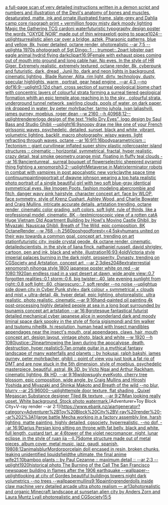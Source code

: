 [a full-page scan of very detailed instructions written in a demon script and numbers and illustration of the Devil's anatomy of bones and muscles, desaturated, matte, ink and ornate illustrated frame, slate-grey and Dahlia camp core risograph print + vermillion foggy misty dark moody lighting Magic the Gathering TCG card](https://www.ebank.nz/aiartgenerator?category=a%20full-page%20scan%20of%20very%20detailed%20instructions%20written%20in%20a%20demon%20script%20and%20numbers%20and%20illustration%20of%20the%20Devil%27s%20anatomy%20of%20bones%20and%20muscles%2C%20desaturated%2C%20matte%2C%20ink%20and%20ornate%20illustrated%20frame%2C%20slate-grey%20and%20Dahlia%20camp%20core%20risograph%20print%20%2B%20vermillion%20foggy%20misty%20dark%20moody%20lighting%20Magic%20the%20Gathering%20TCG%20card)[oni,water](https://www.ebank.nz/aiartgenerator?category=oni%2Cwater)[futuristic  typography design poster the words "OXYDE NOIR" made out of thin wire](https://www.ebank.nz/aiartgenerator?category=futuristic%20%20typography%20design%20poster%20the%20words%20%22OXYDE%20NOIR%22%20made%20out%20of%20thin%20wire)[axelotl going to space](https://www.ebank.nz/aiartgenerator?category=axelotl%20going%20to%20space)[1024](https://www.ebank.nz/aiartgenerator?category=1024)[--uplight](https://www.ebank.nz/aiartgenerator?category=--uplight)[surrealistic alien car over a bridge, aztek, Pharaonic patterns, blue and yellow, 8k, hyper detailed, octane render, photorealistic --ar 7:5 --uplight](https://www.ebank.nz/aiartgenerator?category=surrealistic%20alien%20car%20over%20a%20bridge%2C%20aztek%2C%20Pharaonic%20patterns%2C%20blue%20and%20yellow%2C%208k%2C%20hyper%20detailed%2C%20octane%20render%2C%20photorealistic%20--ar%207%3A5%20--uplight)[a 1970s photograph of Sgt Dingo::1 : : trumpet::.2](https://www.ebank.nz/aiartgenerator?category=a%201970s%20photograph%20of%20Sgt%20Dingo%3A%3A1%20%3A%20%3A%20trumpet%3A%3A.2)[part lobster part eagle animal hydrid flying dark](https://www.ebank.nz/aiartgenerator?category=part%20lobster%20part%20eagle%20animal%20hydrid%20flying%20dark)[clipart](https://www.ebank.nz/aiartgenerator?category=clipart)[16:9](https://www.ebank.nz/aiartgenerator?category=16%3A9)[Female with exhaust pipes coming out of mouth into ground and long cable hair. No eyes. In the style of HR Giger. Extremely realistic, extremely textured, octane render, 8k, cyberpunk and futuristic, dark, dread , Junji Ito, dark and neon lights in background, cinematic lighting , Blade Runner, Alita, rim light, dirty, technology, dusty, specular highlights, warm , portrait, gear head engine , —ar 4:3 —no dof](https://www.ebank.nz/aiartgenerator?category=Female%20with%20exhaust%20pipes%20coming%20out%20of%20mouth%20into%20ground%20and%20long%20cable%20hair.%20No%20eyes.%20In%20the%20style%20of%20HR%20Giger.%20Extremely%20realistic%2C%20extremely%20textured%2C%20octane%20render%2C%208k%2C%20cyberpunk%20and%20futuristic%2C%20dark%2C%20dread%20%2C%20Junji%20Ito%2C%20dark%20and%20neon%20lights%20in%20background%2C%20cinematic%20lighting%20%2C%20Blade%20Runner%2C%20Alita%2C%20rim%20light%2C%20dirty%2C%20technology%2C%20dusty%2C%20specular%20highlights%2C%20warm%20%2C%20portrait%2C%20gear%20head%20engine%20%2C%20%E2%80%94ar%204%3A3%20%E2%80%94no%20dof)[16:9](https://www.ebank.nz/aiartgenerator?category=16%3A9)[--uplight](https://www.ebank.nz/aiartgenerator?category=--uplight)[3:1](https://www.ebank.nz/aiartgenerator?category=3%3A1)[2d chart, cross section of surreal geological biome chart with concentric layers of colourful strata forming a surreal tiered geological formation whith an epic temple atop reaching in to the sky , colourful strata, underground tunnel network, swirling clouds, pools of water, on dark paper, ink dropped in water, by peter mohrbacher, tarmo juhola, ivan laliashvili, james gurney, moebius, roger dean    --w 2160 --h 4096](https://www.ebank.nz/aiartgenerator?category=2d%20chart%2C%20cross%20section%20of%20surreal%20geological%20biome%20chart%20with%20concentric%20layers%20of%20colourful%20strata%20forming%20a%20surreal%20tiered%20geological%20formation%20whith%20an%20epic%20temple%20atop%20reaching%20in%20to%20the%20sky%20%2C%20colourful%20strata%2C%20underground%20tunnel%20network%2C%20swirling%20clouds%2C%20pools%20of%20water%2C%20on%20dark%20paper%2C%20ink%20dropped%20in%20water%2C%20by%20peter%20mohrbacher%2C%20tarmo%20juhola%2C%20ivan%20laliashvili%2C%20james%20gurney%2C%20moebius%2C%20roger%20dean%20%20%20%20--w%202160%20--h%204096)[8:12](https://www.ebank.nz/aiartgenerator?category=8%3A12)[--uplight](https://www.ebank.nz/aiartgenerator?category=--uplight)[renderer](https://www.ebank.nz/aiartgenerator?category=renderer)[logo design of the text “Hello Dry Eyes”, logo design by Saul Bass and Studio Ghibli --uplight](https://www.ebank.nz/aiartgenerator?category=logo%20design%20of%20the%20text%20%E2%80%9CHello%20Dry%20Eyes%E2%80%9D%2C%20logo%20design%20by%20Saul%20Bass%20and%20Studio%20Ghibli%20--uplight)[16:9](https://www.ebank.nz/aiartgenerator?category=16%3A9)[snoopy draw me like one of your French girls](https://www.ebank.nz/aiartgenerator?category=snoopy%20draw%20me%20like%20one%20of%20your%20French%20girls)[sonic waves, psychedelic, detailed, sunset, black and white, vibrant, volumetric lighting, backlit, macro photography, wispy waves, light refracting through waves, octane --ar 16:9](https://www.ebank.nz/aiartgenerator?category=sonic%20waves%2C%20psychedelic%2C%20detailed%2C%20sunset%2C%20black%20and%20white%2C%20vibrant%2C%20volumetric%20lighting%2C%20backlit%2C%20macro%20photography%2C%20wispy%20waves%2C%20light%20refracting%20through%20waves%2C%20octane%20--ar%2016%3A9)[11:16](https://www.ebank.nz/aiartgenerator?category=11%3A16)[body](https://www.ebank.nz/aiartgenerator?category=body)[parametricism :: Tectonism :: giant curvilinear inflated super shiny plastic rollercoaster  island structures   :: cinematic :: horizontal, symmetrical, fractal, hyper realistic, crazy detail, teal smoke geometry,orange mist ,floating in fluffy teal clouds --ar 16:9](https://www.ebank.nz/aiartgenerator?category=parametricism%20%3A%3A%20Tectonism%20%3A%3A%20giant%20curvilinear%20inflated%20super%20shiny%20plastic%20rollercoaster%20%20island%20structures%20%20%20%3A%3A%20cinematic%20%3A%3A%20horizontal%2C%20symmetrical%2C%20fractal%2C%20hyper%20realistic%2C%20crazy%20detail%2C%20teal%20smoke%20geometry%2Corange%20mist%20%2Cfloating%20in%20fluffy%20teal%20clouds%20--ar%2016%3A9)[ancient](https://www.ebank.nz/aiartgenerator?category=ancient)[unreal , surreal bouquet of flowers](https://www.ebank.nz/aiartgenerator?category=unreal%20%2C%20surreal%20bouquet%20of%20flowers)[electric sheep](https://www.ebank.nz/aiartgenerator?category=electric%20sheep)[red pyramid thing fighting a xenomorph](https://www.ebank.nz/aiartgenerator?category=red%20pyramid%20thing%20fighting%20a%20xenomorph)[3:2](https://www.ebank.nz/aiartgenerator?category=3%3A2)[--uplight](https://www.ebank.nz/aiartgenerator?category=--uplight)[Metaverse in Matrix](https://www.ebank.nz/aiartgenerator?category=Metaverse%20in%20Matrix)[terminator robots in combat with vampires in post apocalyptic new york](https://www.ebank.nz/aiartgenerator?category=terminator%20robots%20in%20combat%20with%20vampires%20in%20post%20apocalyptic%20new%20york)[clay](https://www.ebank.nz/aiartgenerator?category=clay)[the space time continuum](https://www.ebank.nz/aiartgenerator?category=the%20space%20time%20continuum)[painting](https://www.ebank.nz/aiartgenerator?category=painting)[portrait of dwayne johnson wearing a top hat](https://www.ebank.nz/aiartgenerator?category=portrait%20of%20dwayne%20johnson%20wearing%20a%20top%20hat)[a realistic photo portrait of a single beautiful girl with two soft blue-gray identical symmetrical eyes, like Imogen Poots, fashion modeling abercrombie and fitch, danger wavy pink hairstyle, character concept art, face by WLOP, face symmetry, style of Krenz Cushart, Ashley Wood, and Charlie Bowater and Craig Mullins, intricate accurate details, artstation trending, octane render, cinematic color grading, soft colors, soft light, rule of thirds, like a professional model, cinematic, 8K --test](https://www.ebank.nz/aiartgenerator?category=a%20realistic%20photo%20portrait%20of%20a%20single%20beautiful%20girl%20with%20two%20soft%20blue-gray%20identical%20symmetrical%20eyes%2C%20like%20Imogen%20Poots%2C%20fashion%20modeling%20abercrombie%20and%20fitch%2C%20danger%20wavy%20pink%20hairstyle%2C%20character%20concept%20art%2C%20face%20by%20WLOP%2C%20face%20symmetry%2C%20style%20of%20Krenz%20Cushart%2C%20Ashley%20Wood%2C%20and%20Charlie%20Bowater%20and%20Craig%20Mullins%2C%20intricate%20accurate%20details%2C%20artstation%20trending%2C%20octane%20render%2C%20cinematic%20color%20grading%2C%20soft%20colors%2C%20soft%20light%2C%20rule%20of%20thirds%2C%20like%20a%20professional%20model%2C%20cinematic%2C%208K%20--test)[microscopic view of a rotten cat](https://www.ebank.nz/aiartgenerator?category=microscopic%20view%20of%20a%20rotten%20cat)[A Huge Vietnam Old Apartment Building by Howl's Moving Castle Ghibli, by Miyazaki, Nausicaa Ghibli, Breath of The Wild, epic composition, 8K OctaneRender --w 768  --h 2560](https://www.ebank.nz/aiartgenerator?category=A%20Huge%20Vietnam%20Old%20Apartment%20Building%20by%20Howl%27s%20Moving%20Castle%20Ghibli%2C%20by%20Miyazaki%2C%20Nausicaa%20Ghibli%2C%20Breath%20of%20The%20Wild%2C%20epic%20composition%2C%208K%20OctaneRender%20--w%20768%20%20--h%202560)[poshgod](https://www.ebank.nz/aiartgenerator?category=poshgod)[forest](https://www.ebank.nz/aiartgenerator?category=forest)[<<4:5](https://www.ebank.nz/aiartgenerator?category=%3C%3C4%3A5)[sky](https://www.ebank.nz/aiartgenerator?category=sky)[humans united on their way towards a common goal. concept art, trending on art station](https://www.ebank.nz/aiartgenerator?category=humans%20united%20on%20their%20way%20towards%20a%20common%20goal.%20concept%20art%2C%20trending%20on%20art%20station)[futuristic city, inside crystal geode, 4k,octane render, cinematic, detailed](https://www.ebank.nz/aiartgenerator?category=futuristic%20city%2C%20inside%20crystal%20geode%2C%204k%2Coctane%20render%2C%20cinematic%2C%20detailed)[scientists, in the style of liana finck, nathaniel russell, david shrigley, cartoon, pen and ink, black and white, illustration](https://www.ebank.nz/aiartgenerator?category=scientists%2C%20in%20the%20style%20of%20liana%20finck%2C%20nathaniel%20russell%2C%20david%20shrigley%2C%20cartoon%2C%20pen%20and%20ink%2C%20black%20and%20white%2C%20illustration)[16:9](https://www.ebank.nz/aiartgenerator?category=16%3A9)[3:4](https://www.ebank.nz/aiartgenerator?category=3%3A4)[old](https://www.ebank.nz/aiartgenerator?category=old)[Victoria style imperial palaces burning in the dark night, prosperity, Dynasty, trending on CGSociety and Artstation, concept art, --ar 2:3](https://www.ebank.nz/aiartgenerator?category=Victoria%20style%20imperial%20palaces%20burning%20in%20the%20dark%20night%2C%20prosperity%2C%20Dynasty%2C%20trending%20on%20CGSociety%20and%20Artstation%2C%20concept%20art%2C%20--ar%202%3A3)[dies](https://www.ebank.nz/aiartgenerator?category=dies)[](https://www.ebank.nz/aiartgenerator?category=)[2048](https://www.ebank.nz/aiartgenerator?category=2048)[extraterrestial xenomorph nihonga style 1800 japanese poster white on red --ar 1080:1920](https://www.ebank.nz/aiartgenerator?category=extraterrestial%20xenomorph%20nihonga%20style%201800%20japanese%20poster%20white%20on%20red%20--ar%201080%3A1920)[an endless road in a vast desert at dawn, wide angle view::0.7 forgotten realities::0.1 storm::0.6, big twister::.40, late evening sunlight from right::0.8 soft light::.60, chiaroscuro::.7, soft render --no noise  --uplight](https://www.ebank.nz/aiartgenerator?category=an%20endless%20road%20in%20a%20vast%20desert%20at%20dawn%2C%20wide%20angle%20view%3A%3A0.7%20forgotten%20realities%3A%3A0.1%20storm%3A%3A0.6%2C%20big%20twister%3A%3A.40%2C%20late%20evening%20sunlight%20from%20right%3A%3A0.8%20soft%20light%3A%3A.60%2C%20chiaroscuro%3A%3A.7%2C%20soft%20render%20--no%20noise%20%20--uplight)[up side down city in Cyber Punk style+ dark colour + symmetrical + clouds and mist + ultra-detail, 4k, hyper detail, epic lighting, photorealistic, ultra realistic, photo realistic, cinematic —ar 9:16](https://www.ebank.nz/aiartgenerator?category=up%20side%20down%20city%20in%20Cyber%20Punk%20style%2B%20dark%20colour%20%2B%20symmetrical%20%2B%20clouds%20and%20mist%20%2B%20ultra-detail%2C%204k%2C%20hyper%20detail%2C%20epic%20lighting%2C%20photorealistic%2C%20ultra%20realistic%2C%20photo%20realistic%2C%20cinematic%20%E2%80%94ar%209%3A16)[hand-painted oil painting 4k post-processing highly detailed people at sea in a long boat surrounded by tsunamis concept art artstation --ar 16:8](https://www.ebank.nz/aiartgenerator?category=hand-painted%20oil%20painting%204k%20post-processing%20highly%20detailed%20people%20at%20sea%20in%20a%20long%20boat%20surrounded%20by%20tsunamis%20concept%20art%20artstation%20--ar%2016%3A8)[grotesque fantastical futurist detailed mechanical cyber japanese alice in wonderland dark and moody liminal space dark spooky in the style of floria sigismondi and tim walker and tsutomu nihei](https://www.ebank.nz/aiartgenerator?category=grotesque%20fantastical%20futurist%20detailed%20mechanical%20cyber%20japanese%20alice%20in%20wonderland%20dark%20and%20moody%20liminal%20space%20dark%20spooky%20in%20the%20style%20of%20floria%20sigismondi%20and%20tim%20walker%20and%20tsutomu%20nihei)[8k, hi resolution, human head with Insect mandibles appendages near the insect's mouth, oral appendages, claws, hair, mouth concept art, design layout, vintage photo, black and white --w 1920 --h 1080](https://www.ebank.nz/aiartgenerator?category=8k%2C%20hi%20resolution%2C%20human%20head%20with%20Insect%20mandibles%20appendages%20near%20the%20insect%27s%20mouth%2C%20oral%20appendages%2C%20claws%2C%20hair%2C%20mouth%20concept%20art%2C%20design%20layout%2C%20vintage%20photo%2C%20black%20and%20white%20--w%201920%20--h%201080)[justice::2](https://www.ebank.nz/aiartgenerator?category=justice%3A%3A2)[lineart](https://www.ebank.nz/aiartgenerator?category=lineart)[mowing the lawn during the apocalypse, death, destruction, hyper realistic](https://www.ebank.nz/aiartgenerator?category=mowing%20the%20lawn%20during%20the%20apocalypse%2C%20death%2C%20destruction%2C%20hyper%20realistic)[5:7](https://www.ebank.nz/aiartgenerator?category=5%3A7)[an ornate guitar in a mythical fantasy landscape of many waterfalls and planets :: by hokusai, ralph bakshi, james gurney, peter mohrbacher, ghibli :: point of view you just took a fat rip of DMT and are now stuck in the 5th dimension, style of moebius, psychedelic masterpiece, beautiful, astral, 8k 3D, by Victo Ngai and Arthur Rackham, cinematic lighting, 8k HD, --ar 9:16](https://www.ebank.nz/aiartgenerator?category=an%20ornate%20guitar%20in%20a%20mythical%20fantasy%20landscape%20of%20many%20waterfalls%20and%20planets%20%3A%3A%20by%20hokusai%2C%20ralph%20bakshi%2C%20james%20gurney%2C%20peter%20mohrbacher%2C%20ghibli%20%3A%3A%20point%20of%20view%20you%20just%20took%20a%20fat%20rip%20of%20DMT%20and%20are%20now%20stuck%20in%20the%205th%20dimension%2C%20style%20of%20moebius%2C%20psychedelic%20masterpiece%2C%20beautiful%2C%20astral%2C%208k%203D%2C%20by%20Victo%20Ngai%20and%20Arthur%20Rackham%2C%20cinematic%20lighting%2C%208k%20HD%2C%20--ar%209%3A16)[widows](https://www.ebank.nz/aiartgenerator?category=widows)[ugly eye](https://www.ebank.nz/aiartgenerator?category=ugly%20eye)[Kyoto, cherry tree blossom, epic composition, wide angle, by Craig Mullins and Hiroshi Yoshida and Miyazaki and Shinkai Makoto and Breath of the wild --no blur, blurry --ar 25:9](https://www.ebank.nz/aiartgenerator?category=Kyoto%2C%20cherry%20tree%20blossom%2C%20epic%20composition%2C%20wide%20angle%2C%20by%20Craig%20Mullins%20and%20Hiroshi%20Yoshida%20and%20Miyazaki%20and%20Shinkai%20Makoto%20and%20Breath%20of%20the%20wild%20--no%20blur%2C%20blurry%20--ar%2025%3A9)[6000](https://www.ebank.nz/aiartgenerator?category=6000)[--uplight](https://www.ebank.nz/aiartgenerator?category=--uplight)[temple door texture, flat shading , Quixel Megascan Substance designer Tiled 8k texture, --ar 9:21](https://www.ebank.nz/aiartgenerator?category=temple%20door%20texture%2C%20flat%20shading%20%2C%20Quixel%20Megascan%20Substance%20designer%20Tiled%208k%20texture%2C%20--ar%209%3A21)[Man looking really upset. White background. Stock photo watermark.](https://www.ebank.nz/aiartgenerator?category=Man%20looking%20really%20upset.%20White%20background.%20Stock%20photo%20watermark.)[Adventurer+Toy Block City+V-ray render --ar 2:1](https://www.ebank.nz/aiartgenerator?category=Adventurer%2BToy%20Block%20City%2BV-ray%20render%20--ar%202%3A1)[large battle Mecha working in a factory assembly line, harsh lighting, matte painting, highly detailed, cgsociety, hyperrealistic, --no dof, --ar 16:9](https://www.ebank.nz/aiartgenerator?category=large%20battle%20Mecha%20working%20in%20a%20factory%20assembly%20line%2C%20harsh%20lighting%2C%20matte%20painting%2C%20highly%20detailed%2C%20cgsociety%2C%20hyperrealistic%2C%20--no%20dof%2C%20--ar%2016%3A9)[Darius Persian king sitting on throne with fat belly, black and white, full length, custard tart, ar 4:6](https://www.ebank.nz/aiartgenerator?category=Darius%20Persian%20king%20sitting%20on%20throne%20with%20fat%20belly%2C%20black%20and%20white%2C%20full%20length%2C%20custard%20tart%2C%20ar%204%3A6)[tower of the violet necromancer, night, lunar eclipse, in the style of ruan jia --ll](https://www.ebank.nz/aiartgenerator?category=tower%20of%20the%20violet%20necromancer%2C%20night%2C%20lunar%20eclipse%2C%20in%20the%20style%20of%20ruan%20jia%20--ll)[.75](https://www.ebank.nz/aiartgenerator?category=.75)[dome structure made out of metal pieces, album cover, metal music, jazz, gaudi, spanish, 1980](https://www.ebank.nz/aiartgenerator?category=dome%20structure%20made%20out%20of%20metal%20pieces%2C%20album%20cover%2C%20metal%20music%2C%20jazz%2C%20gaudi%2C%20spanish%2C%201980)[8:12](https://www.ebank.nz/aiartgenerator?category=8%3A12)[animals](https://www.ebank.nz/aiartgenerator?category=animals)[blur](https://www.ebank.nz/aiartgenerator?category=blur)[Mordor](https://www.ebank.nz/aiartgenerator?category=Mordor)[porcelain doll encased in resin, broken chunks, leaking unidentified liquids](https://www.ebank.nz/aiartgenerator?category=porcelain%20doll%20encased%20in%20resin%2C%20broken%20chunks%2C%20leaking%20unidentified%20liquids)[field](https://www.ebank.nz/aiartgenerator?category=field)[the ultimate, the final anime wife](https://www.ebank.nz/aiartgenerator?category=the%20ultimate%2C%20the%20final%20anime%20wife)[21:10](https://www.ebank.nz/aiartgenerator?category=21%3A10)[bamboo plants :: by Paul Cezanne :: maximum detail :: --ar 2:3 --uplight](https://www.ebank.nz/aiartgenerator?category=bamboo%20plants%20%3A%3A%20by%20Paul%20Cezanne%20%3A%3A%20maximum%20detail%20%3A%3A%20--ar%202%3A3%20--uplight)[1920](https://www.ebank.nz/aiartgenerator?category=1920)[historical photo The Burning of the Call The San Francisco newspaper building in flames after the 1906 earthquake --wallpaper](https://www.ebank.nz/aiartgenerator?category=historical%20photo%20The%20Burning%20of%20the%20Call%20The%20San%20Francisco%20newspaper%20building%20in%20flames%20after%20the%201906%20earthquake%20--wallpaper)[--uplight](https://www.ebank.nz/aiartgenerator?category=--uplight)[looking at city of Gordes beautiful buildings towers night dark volumetrics --no trees --wallpaper](https://www.ebank.nz/aiartgenerator?category=looking%20at%20city%20of%20Gordes%20beautiful%20buildings%20towers%20night%20dark%20volumetrics%20--no%20trees%20--wallpaper)[mullins](https://www.ebank.nz/aiartgenerator?category=mullins)[9:16](https://www.ebank.nz/aiartgenerator?category=9%3A16)[painting](https://www.ebank.nz/aiartgenerator?category=painting)[render](https://www.ebank.nz/aiartgenerator?category=render)[dolls inside claw machine very detailed arcade ultra photo realism — ar13](https://www.ebank.nz/aiartgenerator?category=dolls%20inside%20claw%20machine%20very%20detailed%20arcade%20ultra%20photo%20realism%20%E2%80%94%20ar13)[photorealistic and organic Minecraft landscape at sunset](https://www.ebank.nz/aiartgenerator?category=photorealistic%20and%20organic%20Minecraft%20landscape%20at%20sunset)[an alien city by Anders Zorn and Laura Muntz Lyall photorealistic and CGSociety](https://www.ebank.nz/aiartgenerator?category=an%20alien%20city%20by%20Anders%20Zorn%20and%20Laura%20Muntz%20Lyall%20photorealistic%20and%20CGSociety)[15:5](https://www.ebank.nz/aiartgenerator?category=15%3A5)